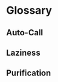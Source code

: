 # Glossary

## Auto-Call

<!-- TODO: write -->

## Laziness

<!-- TODO: write -->

## Purification

<!-- TODO: write -->
